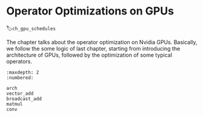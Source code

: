# Operator Optimizations on GPUs
:label:`ch_gpu_schedules`

The chapter talks about the operator optimization on Nvidia GPUs. Basically, we follow the some logic of last chapter, starting from introducing the architecture of GPUs, followed by the optimization of some typical operators.

```toc
:maxdepth: 2
:numbered:

arch
vector_add
broadcast_add
matmul
conv
```
